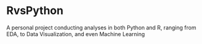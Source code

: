 # RvsPython
A personal project conducting analyses in both Python and R, ranging from EDA, to Data Visualization, and even Machine Learning
